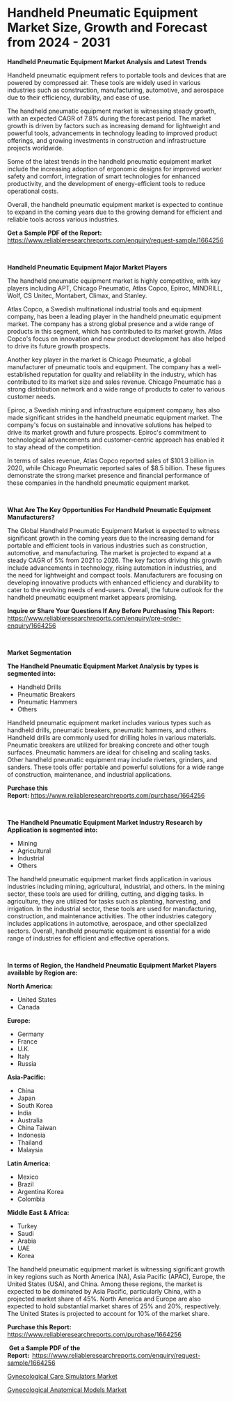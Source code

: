 <p><h1>Handheld Pneumatic Equipment Market Size, Growth and Forecast from 2024 - 2031</h1></p><p><strong>Handheld Pneumatic Equipment Market Analysis and Latest Trends</strong></p>
<p><p>Handheld pneumatic equipment refers to portable tools and devices that are powered by compressed air. These tools are widely used in various industries such as construction, manufacturing, automotive, and aerospace due to their efficiency, durability, and ease of use.</p><p>The handheld pneumatic equipment market is witnessing steady growth, with an expected CAGR of 7.8% during the forecast period. The market growth is driven by factors such as increasing demand for lightweight and powerful tools, advancements in technology leading to improved product offerings, and growing investments in construction and infrastructure projects worldwide.</p><p>Some of the latest trends in the handheld pneumatic equipment market include the increasing adoption of ergonomic designs for improved worker safety and comfort, integration of smart technologies for enhanced productivity, and the development of energy-efficient tools to reduce operational costs.</p><p>Overall, the handheld pneumatic equipment market is expected to continue to expand in the coming years due to the growing demand for efficient and reliable tools across various industries.</p></p>
<p><strong>Get a Sample PDF of the Report:&nbsp;</strong> <a href="https://www.reliableresearchreports.com/enquiry/request-sample/1664256">https://www.reliableresearchreports.com/enquiry/request-sample/1664256</a></p>
<p>&nbsp;</p>
<p><strong>Handheld Pneumatic Equipment Major Market Players</strong></p>
<p><p>The handheld pneumatic equipment market is highly competitive, with key players including APT, Chicago Pneumatic, Atlas Copco, Epiroc, MINDRILL, Wolf, CS Unitec, Montabert, Climax, and Stanley. </p><p>Atlas Copco, a Swedish multinational industrial tools and equipment company, has been a leading player in the handheld pneumatic equipment market. The company has a strong global presence and a wide range of products in this segment, which has contributed to its market growth. Atlas Copco's focus on innovation and new product development has also helped to drive its future growth prospects.</p><p>Another key player in the market is Chicago Pneumatic, a global manufacturer of pneumatic tools and equipment. The company has a well-established reputation for quality and reliability in the industry, which has contributed to its market size and sales revenue. Chicago Pneumatic has a strong distribution network and a wide range of products to cater to various customer needs.</p><p>Epiroc, a Swedish mining and infrastructure equipment company, has also made significant strides in the handheld pneumatic equipment market. The company's focus on sustainable and innovative solutions has helped to drive its market growth and future prospects. Epiroc's commitment to technological advancements and customer-centric approach has enabled it to stay ahead of the competition.</p><p>In terms of sales revenue, Atlas Copco reported sales of $101.3 billion in 2020, while Chicago Pneumatic reported sales of $8.5 billion. These figures demonstrate the strong market presence and financial performance of these companies in the handheld pneumatic equipment market.</p></p>
<p>&nbsp;</p>
<p><strong>What Are The Key Opportunities For Handheld Pneumatic Equipment Manufacturers?</strong></p>
<p><p>The Global Handheld Pneumatic Equipment Market is expected to witness significant growth in the coming years due to the increasing demand for portable and efficient tools in various industries such as construction, automotive, and manufacturing. The market is projected to expand at a steady CAGR of 5% from 2021 to 2026. The key factors driving this growth include advancements in technology, rising automation in industries, and the need for lightweight and compact tools. Manufacturers are focusing on developing innovative products with enhanced efficiency and durability to cater to the evolving needs of end-users. Overall, the future outlook for the handheld pneumatic equipment market appears promising.</p></p>
<p><strong>Inquire or Share Your Questions If Any Before Purchasing This Report:</strong> <a href="https://www.reliableresearchreports.com/enquiry/pre-order-enquiry/1664256">https://www.reliableresearchreports.com/enquiry/pre-order-enquiry/1664256</a></p>
<p>&nbsp;</p>
<p><strong>Market Segmentation</strong></p>
<p><strong>The Handheld Pneumatic Equipment Market Analysis by types is segmented into:</strong></p>
<p><ul><li>Handheld Drills</li><li>Pneumatic Breakers</li><li>Pneumatic Hammers</li><li>Others</li></ul></p>
<p><p>Handheld pneumatic equipment market includes various types such as handheld drills, pneumatic breakers, pneumatic hammers, and others. Handheld drills are commonly used for drilling holes in various materials. Pneumatic breakers are utilized for breaking concrete and other tough surfaces. Pneumatic hammers are ideal for chiseling and scaling tasks. Other handheld pneumatic equipment may include riveters, grinders, and sanders. These tools offer portable and powerful solutions for a wide range of construction, maintenance, and industrial applications.</p></p>
<p><strong>Purchase this Report:&nbsp;</strong><a href="https://www.reliableresearchreports.com/purchase/1664256">https://www.reliableresearchreports.com/purchase/1664256</a></p>
<p>&nbsp;</p>
<p><strong>The Handheld Pneumatic Equipment Market Industry Research by Application is segmented into:</strong></p>
<p><ul><li>Mining</li><li>Agricultural</li><li>Industrial</li><li>Others</li></ul></p>
<p><p>The handheld pneumatic equipment market finds application in various industries including mining, agricultural, industrial, and others. In the mining sector, these tools are used for drilling, cutting, and digging tasks. In agriculture, they are utilized for tasks such as planting, harvesting, and irrigation. In the industrial sector, these tools are used for manufacturing, construction, and maintenance activities. The other industries category includes applications in automotive, aerospace, and other specialized sectors. Overall, handheld pneumatic equipment is essential for a wide range of industries for efficient and effective operations.</p></p>
<p>&nbsp;</p>
<p><strong>In terms of Region, the Handheld Pneumatic Equipment Market Players available by Region are:</strong></p>
<p>
    <p> <strong> North America: </strong>
        <ul>
            <li>United States</li>
            <li>Canada</li>
        </ul>
        </p> 
    <p> <strong> Europe: </strong>
        <ul>
            <li>Germany</li>
            <li>France</li>
            <li>U.K.</li>
            <li>Italy</li>
            <li>Russia</li>
        </ul>
        </p> 
    <p> <strong> Asia-Pacific: </strong>
        <ul>
            <li>China</li>
            <li>Japan</li>
            <li>South Korea</li>
            <li>India</li>
            <li>Australia</li>
            <li>China Taiwan</li>
            <li>Indonesia</li>
            <li>Thailand</li>
            <li>Malaysia</li>
        </ul>
        </p> 
    <p> <strong> Latin America: </strong>
        <ul>
            <li>Mexico</li>
            <li>Brazil</li>
            <li>Argentina Korea</li>
            <li>Colombia</li>
        </ul>
        </p> 
    <p> <strong> Middle East & Africa: </strong>
        <ul>
            <li>Turkey</li>
            <li>Saudi</li>
            <li>Arabia</li>
            <li>UAE</li>
            <li>Korea</li>
        </ul>
    </p>
    </p>
<p><p>The handheld pneumatic equipment market is witnessing significant growth in key regions such as North America (NA), Asia Pacific (APAC), Europe, the United States (USA), and China. Among these regions, the market is expected to be dominated by Asia Pacific, particularly China, with a projected market share of 45%. North America and Europe are also expected to hold substantial market shares of 25% and 20%, respectively. The United States is projected to account for 10% of the market share.</p></p>
<p><strong>Purchase this Report: </strong><a href="https://www.reliableresearchreports.com/purchase/1664256">https://www.reliableresearchreports.com/purchase/1664256</a></p>
<p>&nbsp;<strong>Get a Sample PDF of the Report:&nbsp;&nbsp;</strong><a href="https://www.reliableresearchreports.com/enquiry/request-sample/1664256">https://www.reliableresearchreports.com/enquiry/request-sample/1664256</a></p>
<p><strong></strong></p>
<p><p><a href="https://github.com/Glendatilghmankmgz0rbhwpy/Market-Research-Report-List-1/blob/main/gynecological-care-simulators-market.md">Gynecological Care Simulators Market</a></p><p><a href="https://github.com/dx0328/Market-Research-Report-List-1/blob/main/gynecological-anatomical-models-market.md">Gynecological Anatomical Models Market</a></p></p>